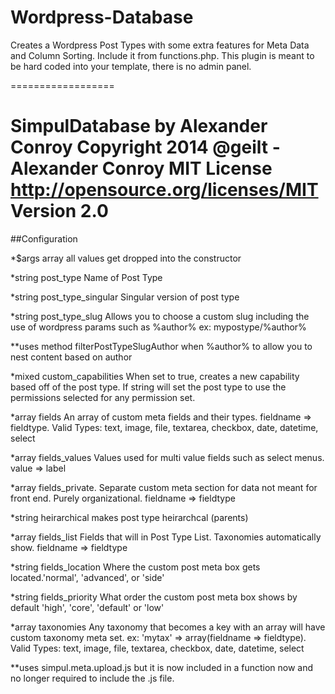 Wordpress-Database
==================

Creates a Wordpress Post Types with some extra features for Meta Data and Column Sorting. Include it from functions.php. This plugin is meant to be hard coded into your template, there is no admin panel. 

==================

SimpulDatabase by Alexander Conroy
Copyright 2014 @geilt - Alexander Conroy
MIT License  
http://opensource.org/licenses/MIT
Version 2.0
==================

##Configuration
     
*$args array all values get dropped into the constructor
     
*string post_type Name of Post Type
     
*string post_type_singular Singular version of post type
     
*string post_type_slug Allows you to choose a custom slug including the use of wordpress params such as %author% ex: mypostype/%author%
     
**uses method filterPostTypeSlugAuthor when %author% to allow you to nest content based on author
     
*mixed custom_capabilities When set to true, creates a new capability based off of the post type. If string will set the post type to use the permissions selected for any permission set.
     
*array fields An array of custom meta fields and their types. fieldname => fieldtype. Valid Types: text, image, file, textarea, checkbox, date, datetime, select
     
*array fields_values Values used for multi value fields such as select menus. value => label
     
*array fields_private. Separate custom meta section for data not meant for front end. Purely organizational. fieldname => fieldtype
     
*string heirarchical makes post type heirarchcal (parents)
     
*array fields_list Fields that will in Post Type List. Taxonomies automatically show. fieldname => fieldtype
     
*string fields_location Where the custom post meta box gets located.'normal', 'advanced', or 'side'
     
*string fields_priority What order the custom post meta box shows by default 'high', 'core', 'default' or 'low'
     
*array taxonomies Any taxonomy that becomes a key with an array will have custom taxonomy meta set. ex: 'mytax' => array(fieldname => fieldtype). Valid Types: text, image, file, textarea, checkbox, date, datetime, select
     
**uses simpul.meta.upload.js but it is now included in a function now and no longer required to include the .js file.